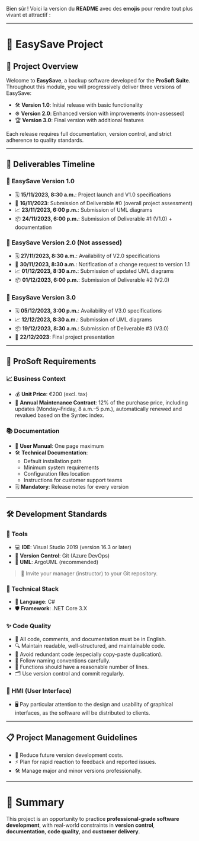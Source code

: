Bien sûr ! Voici la version du **README** avec des **emojis** pour rendre tout plus vivant et attractif :

---

# 🚀 EasySave Project

## 🧩 Project Overview
Welcome to **EasySave**, a backup software developed for the **ProSoft Suite**.  
Throughout this module, you will progressively deliver three versions of EasySave:  
- 🛠️ **Version 1.0**: Initial release with basic functionality  
- ⚙️ **Version 2.0**: Enhanced version with improvements (non-assessed)  
- 🏆 **Version 3.0**: Final version with additional features

Each release requires full documentation, version control, and strict adherence to quality standards.

---

## 📅 Deliverables Timeline

### 🎯 EasySave Version 1.0
- 🗓️ **15/11/2023, 8:30 a.m.**: Project launch and V1.0 specifications
- 📝 **16/11/2023**: Submission of Deliverable #0 (overall project assessment)
- 📈 **23/11/2023, 6:00 p.m.**: Submission of UML diagrams
- 📦 **24/11/2023, 6:00 p.m.**: Submission of Deliverable #1 (V1.0) + documentation

### 🎯 EasySave Version 2.0 (Not assessed)
- 🗓️ **27/11/2023, 8:30 a.m.**: Availability of V2.0 specifications
- 🚨 **30/11/2023, 8:30 a.m.**: Notification of a change request to version 1.1
- 📈 **01/12/2023, 8:30 a.m.**: Submission of updated UML diagrams
- 📦 **01/12/2023, 6:00 p.m.**: Submission of Deliverable #2 (V2.0)

### 🎯 EasySave Version 3.0
- 🗓️ **05/12/2023, 3:00 p.m.**: Availability of V3.0 specifications
- 📈 **12/12/2023, 8:30 a.m.**: Submission of UML diagrams
- 📦 **19/12/2023, 8:30 a.m.**: Submission of Deliverable #3 (V3.0)
- 🎤 **22/12/2023**: Final project presentation

---

## 🏢 ProSoft Requirements

### 📈 Business Context
- 💰 **Unit Price**: €200 (excl. tax)
- 📄 **Annual Maintenance Contract**: 12% of the purchase price, including updates (Monday–Friday, 8 a.m.–5 p.m.), automatically renewed and revalued based on the Syntec index.

### 📚 Documentation
- 📃 **User Manual**: One page maximum
- 🛠️ **Technical Documentation**:  
  - Default installation path  
  - Minimum system requirements  
  - Configuration files location  
  - Instructions for customer support teams
- 🗒️ **Mandatory**: Release notes for every version

---

## 🛠️ Development Standards

### 🧰 Tools
- 💻 **IDE**: Visual Studio 2019 (version 16.3 or later)
- 🔗 **Version Control**: Git (Azure DevOps)
- 🎨 **UML**: ArgoUML (recommended)

> 📢 Invite your manager (instructor) to your Git repository.

### 💬 Technical Stack
- 🧠 **Language**: C#
- 🛡️ **Framework**: .NET Core 3.X

### ✨ Code Quality
- 📜 All code, comments, and documentation must be in English.
- 🔍 Maintain readable, well-structured, and maintainable code.
- 🚫 Avoid redundant code (especially copy-paste duplication).
- 📝 Follow naming conventions carefully.
- 🔢 Functions should have a reasonable number of lines.
- 🗂️ Use version control and commit regularly.

### 🎨 HMI (User Interface)
- 🖥️ Pay particular attention to the design and usability of graphical interfaces, as the software will be distributed to clients.

---

## 📋 Project Management Guidelines
- 🎯 Reduce future version development costs.
- ⚡ Plan for rapid reaction to feedback and reported issues.
- 🛠️ Manage major and minor versions professionally.

---

# 🏁 Summary
This project is an opportunity to practice **professional-grade software development**, with real-world constraints in **version control**, **documentation**, **code quality**, and **customer delivery**.
